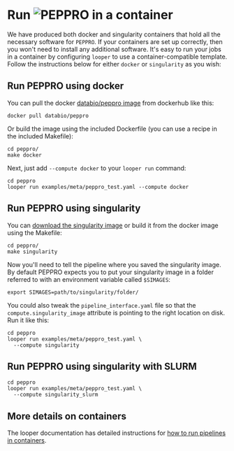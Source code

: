 # Run <img src="../../img/peppro_logo.svg" alt="PEPPRO" class="img-fluid" style="max-height:35px; margin-top:-15px; margin-bottom:-10px"> in a container

We have produced both docker and singularity containers that hold all the necessary software for `PEPPRO`. If your containers are set up correctly, then you won't need to install any additional software. It's easy to run your jobs in a container by configuring `looper` to use a container-compatible template. Follow the instructions below for either `docker` or `singularity` as you wish:

## Run PEPPRO using docker

You can pull the docker [databio/peppro image](https://hub.docker.com/r/databio/peppro/) from dockerhub like this:

```
docker pull databio/peppro
```

Or build the image using the included Dockerfile (you can use a recipe in the included Makefile):
```
cd peppro/
make docker
```

Next, just add `--compute docker` to your `looper run` command:

```
cd peppro
looper run examples/meta/peppro_test.yaml --compute docker
```

## Run PEPPRO using singularity

You can [download the singularity image](http://big.databio.org/simages/peppro) or build it from the docker image using the Makefile:
```
cd peppro/
make singularity
```

Now you'll need to tell the pipeline where you saved the singularity image. By default PEPPRO expects you to put your singularity image in a folder referred to with an environment variable called `$SIMAGES`:

```
export SIMAGES=path/to/singularity/folder/
```

You could also tweak the `pipeline_interface.yaml` file so that the `compute.singularity_image` attribute is pointing to the right location on disk. Run it like this:

```
cd peppro
looper run examples/meta/peppro_test.yaml \
  --compute singularity
```

## Run PEPPRO using singularity with SLURM

```
cd peppro
looper run examples/meta/peppro_test.yaml \
  --compute singularity_slurm
```

## More details on containers

The looper documentation has detailed instructions for [how to run pipelines in containers](http://looper.databio.org/en/latest/containers/).
